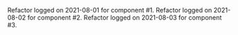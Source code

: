  Refactor logged on 2021-08-01 for component #1.
 Refactor logged on 2021-08-02 for component #2.
 Refactor logged on 2021-08-03 for component #3.
